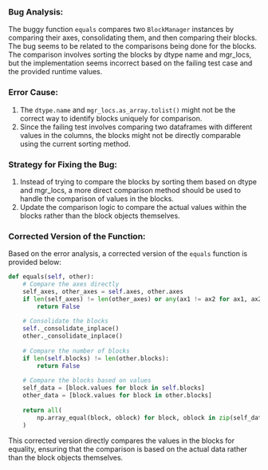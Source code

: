 ### Bug Analysis:
The buggy function `equals` compares two `BlockManager` instances by comparing their axes, consolidating them, and then comparing their blocks. The bug seems to be related to the comparisons being done for the blocks. The comparison involves sorting the blocks by dtype name and mgr_locs, but the implementation seems incorrect based on the failing test case and the provided runtime values.

### Error Cause:
1. The `dtype.name` and `mgr_locs.as_array.tolist()` might not be the correct way to identify blocks uniquely for comparison.
2. Since the failing test involves comparing two dataframes with different values in the columns, the blocks might not be directly comparable using the current sorting method.

### Strategy for Fixing the Bug:
1. Instead of trying to compare the blocks by sorting them based on dtype and mgr_locs, a more direct comparison method should be used to handle the comparison of values in the blocks.
2. Update the comparison logic to compare the actual values within the blocks rather than the block objects themselves.

### Corrected Version of the Function:
Based on the error analysis, a corrected version of the `equals` function is provided below:

```python
def equals(self, other):
    # Compare the axes directly
    self_axes, other_axes = self.axes, other.axes
    if len(self_axes) != len(other_axes) or any(ax1 != ax2 for ax1, ax2 in zip(self_axes, other_axes)):
        return False
    
    # Consolidate the blocks
    self._consolidate_inplace()
    other._consolidate_inplace()
    
    # Compare the number of blocks
    if len(self.blocks) != len(other.blocks):
        return False
    
    # Compare the blocks based on values
    self_data = [block.values for block in self.blocks]
    other_data = [block.values for block in other.blocks]
    
    return all(
        np.array_equal(block, oblock) for block, oblock in zip(self_data, other_data)
    )
```

This corrected version directly compares the values in the blocks for equality, ensuring that the comparison is based on the actual data rather than the block objects themselves.